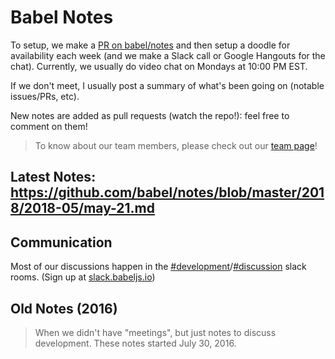 # Babel Notes

To setup, we make a [PR on babel/notes](https://github.com/babel/notes/pulls?q=is%3Apr+is%3Aclosed) and then setup a doodle for availability each week (and we make a Slack call or Google Hangouts for the chat). Currently, we usually do video chat on Mondays at 10:00 PM EST.

If we don't meet, I usually post a summary of what's been going on (notable issues/PRs, etc).

New notes are added as pull requests (watch the repo!): feel free to comment on them!

> To know about our team members, please check out our [team page](https://babeljs.io/team)!

## Latest Notes: https://github.com/babel/notes/blob/master/2018/2018-05/may-21.md

## Communication

Most of our discussions happen in the [#development](https://babeljs.slack.com/messages/development)/[#discussion](https://babeljs.slack.com/messages/discussion) slack rooms. (Sign up at [slack.babeljs.io](http://slack.babeljs.io/))

## Old Notes (2016)

> When we didn't have "meetings", but just notes to discuss development.
> These notes started July 30, 2016.
